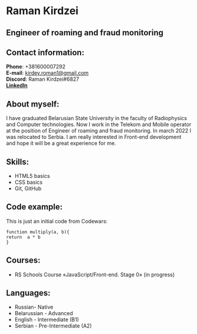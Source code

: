 # Raman Kirdzei  
## Engineer of roaming and fraud monitoring  
## Contact information: 
**Phone**: +381600007292  
**E-mail**: kirdey.roman1@gmail.com  
**Discord**: Raman Kirdzei#6827  
[**LinkedIn**](https://www.linkedin.com/in/raman-kirdzei)  
## About myself:  
I have graduated Belarusian State University in the faculty of Radiophysics and Computer technologies. Now I work in the Telekom and Mobile operator at the position of Engineer of roaming and fraud monitoring. In march 2022 I was relocated to Serbia. I am really interested in Front-end development and hope it will be a great experience for me.  
## Skills:  
* HTML5 basics  
* CSS basics  
* Git, GitHub  
## Code example:  
This is just an initial code from Codewars:  
~~~
function multiply(a, b){
return  a * b
}
~~~
## Courses:  
* RS Schools Course «JavaScript/Front-end. Stage 0» (in progress)  
## Languages:  
* Russian- Native  
* Belarussian - Advanced  
* English - Intermediate (B1)  
* Serbian - Pre-Intermediate (A2)  



